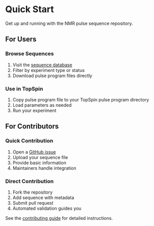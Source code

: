 # Quick Start

Get up and running with the NMR pulse sequence repository.

## For Users

### Browse Sequences
1. Visit the [sequence database](../database.md)
2. Filter by experiment type or status
3. Download pulse program files directly

### Use in TopSpin
1. Copy pulse program file to your TopSpin pulse program directory
2. Load parameters as needed
3. Run your experiment

## For Contributors

### Quick Contribution
1. Open a [GitHub issue](https://github.com/waudbygroup/pulseprograms/issues) 
2. Upload your sequence file
3. Provide basic information
4. Maintainers handle integration

### Direct Contribution
1. Fork the repository
2. Add sequence with metadata
3. Submit pull request
4. Automated validation guides you

See the [contributing guide](../contributing/index.md) for detailed instructions.